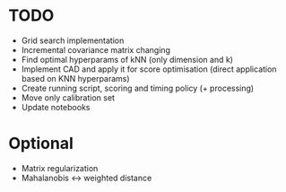 # TODO

* Grid search implementation
* Incremental covariance matrix changing
* Find optimal hyperparams of kNN (only dimension and k)
* Implement CAD and apply it for score optimisation (direct application based on KNN hyperparams)
* Create running script, scoring and timing policy (+ processing)
* Move only calibration set
* Update notebooks

# Optional

* Matrix regularization
* Mahalanobis <-> weighted distance